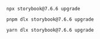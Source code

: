 ```shell renderer="common" language="js" packageManager="npx"
npx storybook@7.6.6 upgrade
```

```shell renderer="common" language="js" packageManager="pnpm"
pnpm dlx storybook@7.6.6 upgrade
```

```shell renderer="common" language="js" packageManager="yarn"
yarn dlx storybook@7.6.6 upgrade
```

